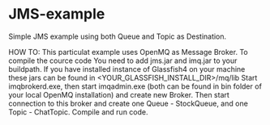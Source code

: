 # JMS-example
Simple JMS example using both Queue and Topic as Destination.

HOW TO:
This particulat example uses OpenMQ as Message Broker. 
To compile the cource code You need to add jms.jar and imq.jar to your buildpath. If you have installed instance of Glassfish4 on your machine these jars can be found in <YOUR_GLASSFISH_INSTALL_DIR>/mq/lib
Start imqbrokerd.exe, then start imqadmin.exe (both can be found in bin folder of your local OpenMQ installation) and create new Broker. Then start connection to this broker and create one Queue - StockQueue, and one Topic - ChatTopic.
Compile and run code.
